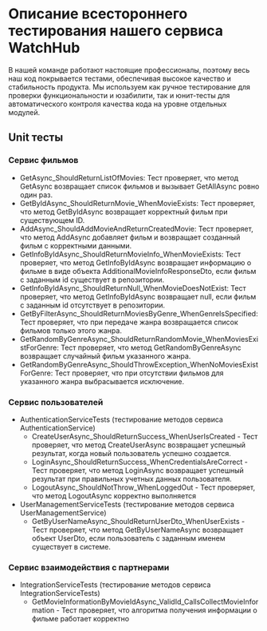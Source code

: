 # Описание всестороннего тестирования нашего сервиса WatchHub
В нашей команде работают настоящие профессионалы, поэтому весь наш код покрывается тестами, обеспечивая высокое качество и стабильность продукта. 
Мы используем как ручное тестирование для проверки функциональности и юзабилити, так и юнит-тесты для автоматического контроля качества кода на уровне отдельных модулей.

## Unit тесты

### Сервис фильмов
* GetAsync_ShouldReturnListOfMovies: Тест проверяет, что метод GetAsync возвращает список фильмов и вызывает GetAllAsync ровно один раз.
* GetByIdAsync_ShouldReturnMovie_WhenMovieExists: Тест проверяет, что метод GetByIdAsync возвращает корректный фильм при существующем ID.
* AddAsync_ShouldAddMovieAndReturnCreatedMovie: Тест проверяет, что метод AddAsync добавляет фильм и возвращает созданный фильм с корректными данными.
* GetInfoByIdAsync_ShouldReturnMovieInfo_WhenMovieExists: Тест проверяет, что метод GetInfoByIdAsync возвращает информацию о фильме в виде объекта AdditionalMovieInfoResponseDto, если фильм с заданным id существует в репозитории.
* GetInfoByIdAsync_ShouldReturnNull_WhenMovieDoesNotExist: Тест проверяет, что метод GetInfoByIdAsync возвращает null, если фильм с заданным id отсутствует в репозитории.
* GetByFilterAsync_ShouldReturnMoviesByGenre_WhenGenreIsSpecified: Тест проверяет, что при передаче жанра возвращается список фильмов только этого жанра.
* GetRandomByGenreAsync_ShouldReturnRandomMovie_WhenMoviesExistForGenre: Тест проверяет, что метод GetRandomByGenreAsync возвращает случайный фильм указанного жанра.
* GetRandomByGenreAsync_ShouldThrowException_WhenNoMoviesExistForGenre: Тест проверяет, что при отсутствии фильмов для указанного жанра выбрасывается исключение.

### Сервис пользователей
* AuthenticationServiceTests (тестирование методов сервиса AuthenticationService)
  * CreateUserAsync_ShouldReturnSuccess_WhenUserIsCreated - Тест проверяет, что метод CreateUserAsync возвращает успешный результат, когда новый пользователь успешно создается.
  * LoginAsync_ShouldReturnSuccess_WhenCredentialsAreCorrect - Тест проверяет, что метод LoginAsync возвращает успешный результат при правильных учетных данных пользователя.
  * LogoutAsync_ShouldNotThrow_WhenLoggedOut - Тест проверяет, что метод LogoutAsync корректно выполняется
* UserManagementServiceTests (тестирование методов сервиса UserManagementService)
  * GetByUserNameAsync_ShouldReturnUserDto_WhenUserExists - Тест проверяет, что метод GetByUserNameAsync возвращает объект UserDto, если пользователь с заданным именем существует в системе.

### Сервис взаимодействия с партнерами
* IntegrationServiceTests (тестирование методов сервиса IntegrationServiceTests)
  * GetMovieInformationByMovieIdAsync_ValidId_CallsCollectMovieInformation - Тест проверяет, что алгоритма получения информации о фильме работает корректно
